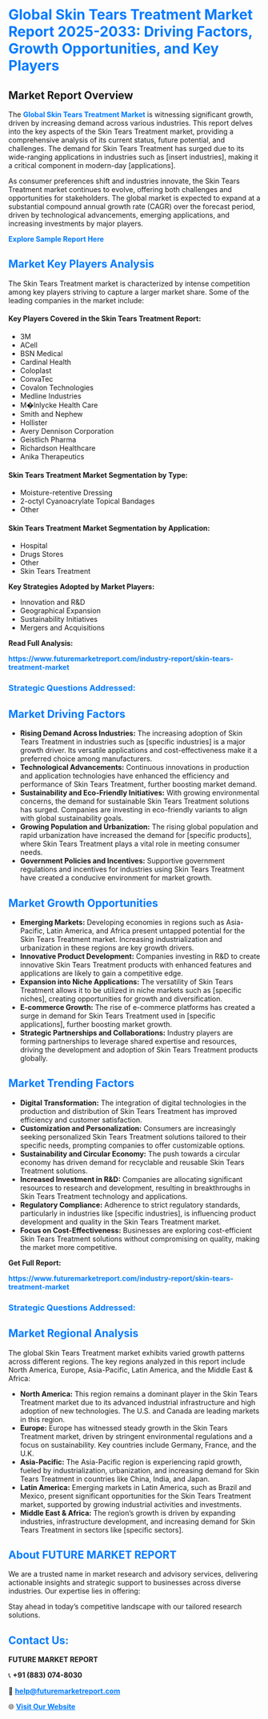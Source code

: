 <h1 style="color: #007BFF;">Global Skin Tears Treatment Market Report 2025-2033: Driving Factors, Growth Opportunities, and Key Players</h1>

<section id="overview">
<h2>Market Report Overview</h2>
<p>The <a href="https://www.futuremarketreport.com/industry-report/skin-tears-treatment-market" style="color: #007BFF; text-decoration: none;"><strong>Global Skin Tears Treatment Market</strong></a> is witnessing significant growth, driven by increasing demand across various industries. This report delves into the key aspects of the Skin Tears Treatment market, providing a comprehensive analysis of its current status, future potential, and challenges. The demand for Skin Tears Treatment has surged due to its wide-ranging applications in industries such as [insert industries], making it a critical component in modern-day [applications].</p>
<p>As consumer preferences shift and industries innovate, the Skin Tears Treatment market continues to evolve, offering both challenges and opportunities for stakeholders. The global market is expected to expand at a substantial compound annual growth rate (CAGR) over the forecast period, driven by technological advancements, emerging applications, and increasing investments by major players.</p>
</section>

<section id="overview">
<p><a href="https://www.futuremarketreport.com/request-sample/reportId=127199" style="color: #007BFF; text-decoration: none;"><strong>Explore Sample Report Here</strong></a></p>
</section>

<section id="key-players">
<h2 style="color: #007BFF;">Market Key Players Analysis</h2>
<p>The Skin Tears Treatment market is characterized by intense competition among key players striving to capture a larger market share. Some of the leading companies in the market include:</p>
<h4>Key Players Covered in the Skin Tears Treatment Report:</h4>
<ul><li>3M</li><li>ACell</li><li>BSN Medical</li><li>Cardinal Health</li><li>Coloplast</li><li>ConvaTec</li><li>Covalon Technologies</li><li>Medline Industries</li><li>M�lnlycke Health Care</li><li>Smith and Nephew</li><li>Hollister</li><li>Avery Dennison Corporation</li><li>Geistlich Pharma</li><li>Richardson Healthcare</li><li>Anika Therapeutics</li></ul>
<h4>Skin Tears Treatment Market Segmentation by Type:</h4>
<ul><li>Moisture-retentive Dressing</li><li>2-octyl Cyanoacrylate Topical Bandages</li><li>Other</li></ul>

<h4>Skin Tears Treatment Market Segmentation by Application:</h4>
<ul><li>Hospital</li><li>Drugs Stores</li><li>Other</li><li>Skin Tears Treatment</li></ul>
<p><strong>Key Strategies Adopted by Market Players:</strong></p>
<ul>
<li>Innovation and R&D</li>
<li>Geographical Expansion</li>
<li>Sustainability Initiatives</li>
<li>Mergers and Acquisitions</li>
</ul>
</section>

<section>
<p><strong>Read Full Analysis: </strong></p><a href="https://www.futuremarketreport.com/industry-report/skin-tears-treatment-market" style="color: #007BFF; text-decoration: none;"><strong>https://www.futuremarketreport.com/industry-report/skin-tears-treatment-market</strong></a>
<h3 style="color: #007BFF;">Strategic Questions Addressed:</h3>
</section>

<section id="driving-factors">
<h2 style="color: #007BFF;">Market Driving Factors</h2>
<ul>
<li><strong>Rising Demand Across Industries:</strong> The increasing adoption of Skin Tears Treatment in industries such as [specific industries] is a major growth driver. Its versatile applications and cost-effectiveness make it a preferred choice among manufacturers.</li>
<li><strong>Technological Advancements:</strong> Continuous innovations in production and application technologies have enhanced the efficiency and performance of Skin Tears Treatment, further boosting market demand.</li>
<li><strong>Sustainability and Eco-Friendly Initiatives:</strong> With growing environmental concerns, the demand for sustainable Skin Tears Treatment solutions has surged. Companies are investing in eco-friendly variants to align with global sustainability goals.</li>
<li><strong>Growing Population and Urbanization:</strong> The rising global population and rapid urbanization have increased the demand for [specific products], where Skin Tears Treatment plays a vital role in meeting consumer needs.</li>
<li><strong>Government Policies and Incentives:</strong> Supportive government regulations and incentives for industries using Skin Tears Treatment have created a conducive environment for market growth.</li>
</ul>
</section>

<section id="growth-opportunities">
<h2 style="color: #007BFF;">Market Growth Opportunities</h2>
<ul>
<li><strong>Emerging Markets:</strong> Developing economies in regions such as Asia-Pacific, Latin America, and Africa present untapped potential for the Skin Tears Treatment market. Increasing industrialization and urbanization in these regions are key growth drivers.</li>
<li><strong>Innovative Product Development:</strong> Companies investing in R&D to create innovative Skin Tears Treatment products with enhanced features and applications are likely to gain a competitive edge.</li>
<li><strong>Expansion into Niche Applications:</strong> The versatility of Skin Tears Treatment allows it to be utilized in niche markets such as [specific niches], creating opportunities for growth and diversification.</li>
<li><strong>E-commerce Growth:</strong> The rise of e-commerce platforms has created a surge in demand for Skin Tears Treatment used in [specific applications], further boosting market growth.</li>
<li><strong>Strategic Partnerships and Collaborations:</strong> Industry players are forming partnerships to leverage shared expertise and resources, driving the development and adoption of Skin Tears Treatment products globally.</li>
</ul>
</section>

<section id="trending-factors">
<h2 style="color: #007BFF;">Market Trending Factors</h2>
<ul>
<li><strong>Digital Transformation:</strong> The integration of digital technologies in the production and distribution of Skin Tears Treatment has improved efficiency and customer satisfaction.</li>
<li><strong>Customization and Personalization:</strong> Consumers are increasingly seeking personalized Skin Tears Treatment solutions tailored to their specific needs, prompting companies to offer customizable options.</li>
<li><strong>Sustainability and Circular Economy:</strong> The push towards a circular economy has driven demand for recyclable and reusable Skin Tears Treatment solutions.</li>
<li><strong>Increased Investment in R&D:</strong> Companies are allocating significant resources to research and development, resulting in breakthroughs in Skin Tears Treatment technology and applications.</li>
<li><strong>Regulatory Compliance:</strong> Adherence to strict regulatory standards, particularly in industries like [specific industries], is influencing product development and quality in the Skin Tears Treatment market.</li>
<li><strong>Focus on Cost-Effectiveness:</strong> Businesses are exploring cost-efficient Skin Tears Treatment solutions without compromising on quality, making the market more competitive.</li>
</ul>
</section>

<section>
<p><strong>Get Full Report: </strong></p><a href="https://www.futuremarketreport.com/industry-report/skin-tears-treatment-market" style="color: #007BFF; text-decoration: none;"><strong>https://www.futuremarketreport.com/industry-report/skin-tears-treatment-market</strong></a>
<h3 style="color: #007BFF;">Strategic Questions Addressed:</h3>
</section>


<section id="regional-analysis">
<h2 style="color: #007BFF;">Market Regional Analysis</h2>
<p>The global Skin Tears Treatment market exhibits varied growth patterns across different regions. The key regions analyzed in this report include North America, Europe, Asia-Pacific, Latin America, and the Middle East & Africa:</p>
<ul>
<li><strong>North America:</strong> This region remains a dominant player in the Skin Tears Treatment market due to its advanced industrial infrastructure and high adoption of new technologies. The U.S. and Canada are leading markets in this region.</li>
<li><strong>Europe:</strong> Europe has witnessed steady growth in the Skin Tears Treatment market, driven by stringent environmental regulations and a focus on sustainability. Key countries include Germany, France, and the U.K.</li>
<li><strong>Asia-Pacific:</strong> The Asia-Pacific region is experiencing rapid growth, fueled by industrialization, urbanization, and increasing demand for Skin Tears Treatment in countries like China, India, and Japan.</li>
<li><strong>Latin America:</strong> Emerging markets in Latin America, such as Brazil and Mexico, present significant opportunities for the Skin Tears Treatment market, supported by growing industrial activities and investments.</li>
<li><strong>Middle East & Africa:</strong> The region’s growth is driven by expanding industries, infrastructure development, and increasing demand for Skin Tears Treatment in sectors like [specific sectors].</li>
</ul>
</section>

<footer>
<h2 style="color: #007BFF;">About FUTURE MARKET REPORT</h2>
<p>We are a trusted name in market research and advisory services, delivering actionable insights and strategic support to businesses across diverse industries. Our expertise lies in offering:</p>

<p>Stay ahead in today’s competitive landscape with our tailored research solutions.</p>

<h2 style="color: #007BFF;">Contact Us:</h2>
<p><strong>FUTURE MARKET REPORT</strong></p>
<p>📞 <strong>+91 (883) 074-8030</strong></p>
<p>📧 <strong><a href="mailto:help@futuremarketreport.com" style="color: #007BFF;">help@futuremarketreport.com</a></strong></p>
<p>🌐 <strong><a href="https://www.futuremarketreport.com/" style="color: #007BFF;">Visit Our Website</a></strong></p>
</footer>